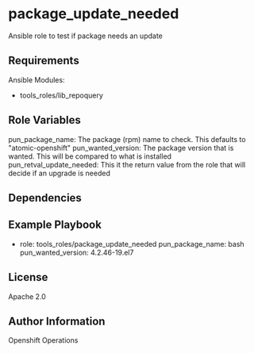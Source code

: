 package_update_needed
=========

Ansible role to test if package needs an update

Requirements
------------

Ansible Modules:

- tools_roles/lib_repoquery


Role Variables
--------------

  pun_package_name: The package (rpm) name to check. This defaults to "atomic-openshift"
  pun_wanted_version: The package version that is wanted.  This will be compared to what is installed
  pun_retval_update_needed: This it the return value from the role that will decide if an upgrade is needed


Dependencies
------------


Example Playbook
----------------
  - role: tools_roles/package_update_needed
    pun_package_name: bash
    pun_wanted_version: 4.2.46-19.el7

License
-------

Apache 2.0

Author Information
------------------

Openshift Operations
